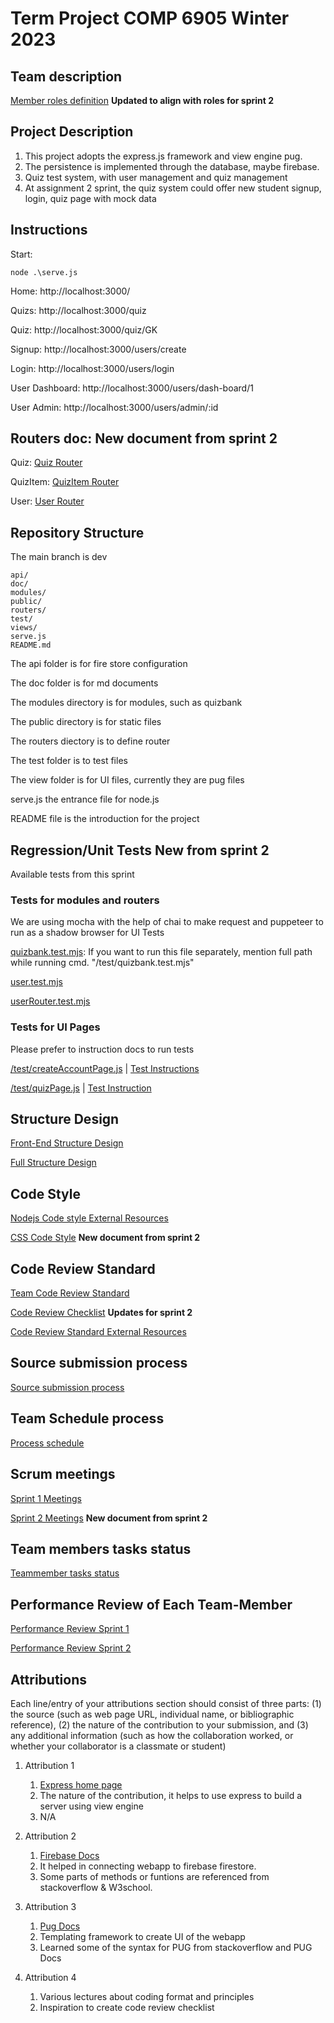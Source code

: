# Term Project COMP 6905 Winter 2023

## Team description

[Member roles definition](./doc/memberroles.md) **Updated to align with roles for sprint 2**

## Project Description

1. This project adopts the express.js framework and view engine pug.
2. The persistence is implemented through the database, maybe firebase.
3. Quiz test system, with user management and quiz management
4. At assignment 2 sprint, the quiz system could offer new student signup, login, quiz page with mock data

## Instructions
Start: 

    node .\serve.js 

Home: http://localhost:3000/

Quizs: http://localhost:3000/quiz

Quiz: http://localhost:3000/quiz/GK

Signup: http://localhost:3000/users/create

Login: http://localhost:3000/users/login

User Dashboard: http://localhost:3000/users/dash-board/1

User Admin: http://localhost:3000/users/admin/:id

## Routers doc: **New document from sprint 2**

Quiz: [Quiz Router](./doc/routers/quizRouter.md)

QuizItem: [QuizItem Router](./doc/routers/quizItemRouter.md)

User: [User Router](./doc/routers/userRouter.md)

## Repository Structure
  The main branch is dev
  
    api/
    doc/
    modules/
    public/
    routers/
    test/
    views/ 
    serve.js
    README.md

  The api folder is for fire store configuration

  The doc folder is for md documents

  The modules directory is for modules, such as quizbank

  The public directory is for static files

  The routers diectory is to define router 

  The test folder is to test files

  The view folder is for UI files, currently they are pug files

  serve.js the entrance file for node.js

  README file is the introduction for the project

## Regression/Unit Tests  **New from sprint 2**

Available tests from this sprint 

### Tests for modules and routers
We are using mocha with the help of chai to make request and puppeteer to run as a shadow browser for UI Tests

[quizbank.test.mjs](/test/quizbank.test.mjs): If you want to run this file separately, mention full path while running cmd. "/test/quizbank.test.mjs" 

[user.test.mjs](/test/user.test.mjs)

[userRouter.test.mjs](/test/userRouter.test.mjs)

### Tests for UI Pages
Please prefer to instruction docs to run tests 

[/test/createAccountPage.js](/test/createAccountPage.js) | [Test Instructions](/doc/individual_submission/sprint%202/neha_code_task.md)

[/test/quizPage.js](/test/quizPage.js) | [Test Instruction](/doc/individual_submission/sprint%202/trangv_code_task_doc.md)

## Structure Design
[Front-End Structure Design](/doc/frontendstructuredesign.md)

[Full Structure Design](https://github.com/MUN-COMP6905/project-eteam/blob/dev/doc/structuredesign.md)

## Code Style
[Nodejs Code style External Resources](https://github.com/felixge/node-style-guide)

[CSS Code Style](/doc/csscodestyle.md) **New document from sprint 2**

## Code Review Standard

[Team Code Review Standard](/doc/codereviewstandard.md)

[Code Review Checklist](/doc/codereviewchecklist.md) **Updates for sprint 2**

[Code Review Standard External Resources](https://google.github.io/eng-practices/review/reviewer/standard.html)

## Source submission process

[Source submission process](/doc/sourcesubmission.md)

## Team Schedule process

[Process schedule](/doc/processSchedule.md)

## Scrum meetings

[Sprint 1 Meetings](/doc/sprint-1-meetings.md)

[Sprint 2 Meetings](/doc/sprint-2-meetings.md) **New document from sprint 2**

## Team members tasks status

[Teammember tasks status](/doc/teammember-tasks-status.md)

## Performance Review of Each Team-Member

[Performance Review Sprint 1](/doc/performance_review_sprint1.md)

[Performance Review Sprint 2](/doc/performance_review_sprint2.md)

## Attributions

Each line/entry of your attributions section should consist of three parts: (1) the source (such as web page URL, individual name, or bibliographic reference), (2) the nature of the contribution to your submission, and (3) any additional information (such as how the collaboration worked, or whether your collaborator is a classmate or student)

1. Attribution 1
   1. [Express home page](https://expressjs.com/)
   2. The nature of the contribution, it helps to use express to build a server using view engine
   3. N/A

2. Attribution 2
    1. [Firebase Docs](https://firebase.google.com/docs)
    2. It helped in connecting webapp to firebase firestore.
    3. Some parts of methods or funtions are referenced from stackoverflow & W3school.

3. Attribution 3
    1. [Pug Docs](https://pugjs.org/api/getting-started.html)
    2. Templating framework to create UI of the webapp
    3. Learned some of the syntax for PUG from stackoverflow and PUG Docs

4. Attribution 4
    1. Various lectures about coding format and principles
    2. Inspiration to create code review checklist
